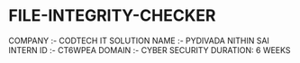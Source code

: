 # FILE-INTEGRITY-CHECKER
COMPANY :- CODTECH IT SOLUTION
NAME :- PYDIVADA NITHIN SAI
INTERN ID :- CT6WPEA
DOMAIN :- CYBER SECURITY
DURATION: 6 WEEKS
